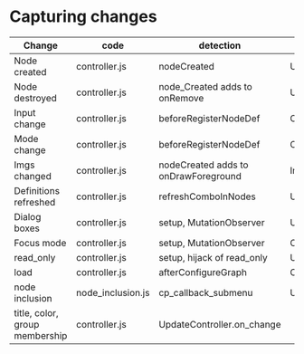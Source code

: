 # Capturing changes

|Change|code|detection|response|
|-|-|-|-|
|Node created|controller.js|nodeCreated|UpdateController|
|Node destroyed|controller.js|node_Created adds to onRemove|UpdateController|
|Input change|controller.js|beforeRegisterNodeDef|ControllerPanel.node_change|
|Mode change|controller.js|beforeRegisterNodeDef|ControllerPanel.node_change|
|Imgs changed|controller.js|nodeCreated adds to onDrawForeground|ImageManager.node_img_change|
|Definitions refreshed|controller.js|refreshComboInNodes|UpdateController|
|Dialog boxes|controller.js|setup, MutationObserver|UpdateController|
|Focus mode|controller.js|setup, MutationObserver|ControllerPanel.focus_mode_changed|
|read_only|controller.js|setup, hijack of read_only|UpdateController|
|load|controller.js|afterConfigureGraph|ControllerPanel.new_workflow|
|node inclusion|node_inclusion.js|cp_callback_submenu|UpdateController|
|title, color, group membership|controller.js|UpdateController.on_change|